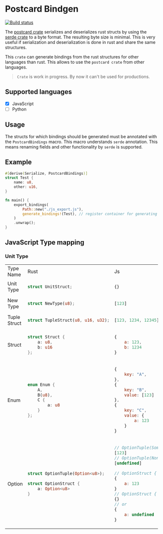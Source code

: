 # Postcard Bindgen

[![Build status](https://github.com/teamplayer3/postcard-bindgen/workflows/Rust/badge.svg)](https://github.com/teamplayer3/postcard-bindgen/actions)

The [postcard crate](https://github.com/jamesmunns/postcard) serializes and deserializes rust structs by using the [serde crate](https://github.com/serde-rs/serde) to a byte format. The resulting byte size is minimal. This is very useful if serialization and deserialization is done in rust and share the same structures.

This `crate` can generate bindings from the rust structures for other languages than rust. This allows to use the `postcard crate` from other languages.

> `Crate` is work in progress. By now it can't be used for productions.

## Supported languages

- [x] JavaScript
- [ ] Python

## Usage

The structs for which bindings should be generated must be annotated with the `PostcardBindings` macro. This macro understands `serde` annotation. This means renaming fields and other functionality by `serde` is supported.

## Example

```rust
#[derive(Serialize, PostcardBindings)]
struct Test {
    name: u8,
    other: u16,
}

fn main() {
    export_bindings(
        Path::new("./js_export.js"),
        generate_bindings!(Test), // register container for generating bindings
    )
    .unwrap();
}
```

## JavaScript Type mapping

### Unit Type
<table>
<tr><td> Type Name </td> <td> Rust </td> <td> Js </td></tr>
<tr><td>Unit Type</td><td>

```rust
struct UnitStruct;
```
</td><td>

```javascript
{}
```
</td><tr>
<tr><td>New Type</td><td>

```rust
struct NewType(u8);
```
</td><td>

```javascript
[123]
```
</td><tr>
<tr><td>Tuple Struct</td><td>

```rust
struct TupleStruct(u8, u16, u32);
```
</td><td>

```javascript
[123, 1234, 12345]
```
</td><tr>
<tr><td>Struct</td><td>

```rust
struct Struct {
    a: u8,
    b: u16
};
```
</td><td>

```javascript
{
    a: 123,
    b: 1234
}
```
</td><tr>
<tr><td>Enum</td><td>

```rust
enum Enum {
    A,
    B(u8),
    C {
        a: u8
    }
};
```
</td><td>

```javascript
{
    key: "A",
},
{
    key: "B",
    value: [123]
},
{
    key: "C",
    value: {
        a: 123
    }
}
```
</td><tr>
<tr><td>Option</td><td>

```rust
struct OptionTuple(Option<u8>);

struct OptionStruct {
    a: Option<u8>
}
```
</td><td>

```javascript
// OptionTuple(Some(123))
[123]
// OptionTuple(None)
[undefined]

// OptionStruct { a: Some(123) }
{
    a: 123
}
// OptionStruct { a: None }
{}
// or
{
    a: undefined
}
```
</td><tr>
</table>


